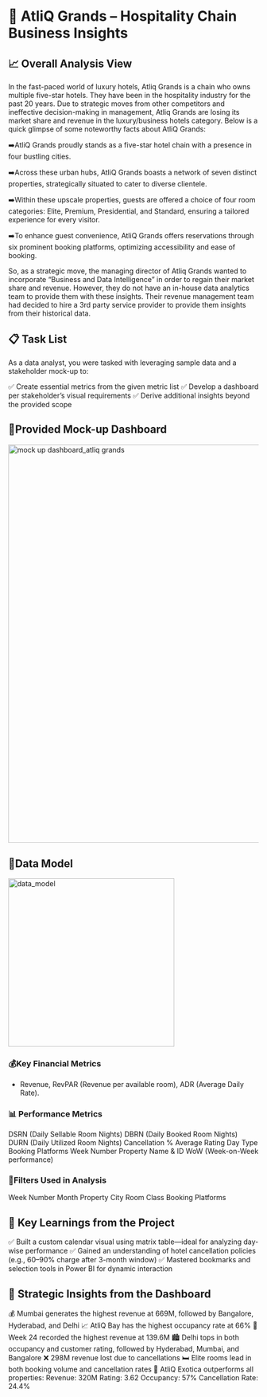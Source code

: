 # 🏨 AtliQ Grands – Hospitality Chain Business Insights

## 📈 Overall Analysis View

In the fast-paced world of luxury hotels, Atliq Grands is a chain who owns multiple five-star hotels. They have been in the hospitality industry for the past 20 years. Due to strategic moves from other competitors and ineffective decision-making in management, Atliq Grands are losing its market share and revenue in the luxury/business hotels category. Below is a quick glimpse of some noteworthy facts about AtliQ Grands:

➡️AtliQ Grands proudly stands as a five-star hotel chain with a presence in four bustling cities.

➡️Across these urban hubs, AtliQ Grands boasts a network of seven distinct properties, strategically situated to cater to diverse clientele.

➡️Within these upscale properties, guests are offered a choice of four room categories: Elite, Premium, Presidential, and Standard, ensuring a tailored experience for every visitor.

➡️To enhance guest convenience, AtliQ Grands offers reservations through six prominent booking platforms, optimizing accessibility and ease of booking.

So, as a strategic move, the managing director of Atliq Grands wanted to incorporate “Business and Data Intelligence” in order to regain their market share and revenue. However, they do not have an in-house data analytics team to provide them with these insights. Their revenue management team had decided to hire a 3rd party service provider to provide them insights from their historical data.

## 📋 Task List
As a data analyst, you were tasked with leveraging sample data and a stakeholder mock-up to:

✅ Create essential metrics from the given metric list
✅ Develop a dashboard per stakeholder’s visual requirements
✅ Derive additional insights beyond the provided scope

## 🧩Provided Mock-up Dashboard

<img width="1277" height="800" alt="mock up dashboard_atliq grands" src="https://github.com/user-attachments/assets/1d55f34b-9ae2-4a3f-bd87-178834795d2c" />


## 🧬Data Model

<img width="334" height="338" alt="data_model" src="https://github.com/user-attachments/assets/0486ebbb-a8a6-4274-94a5-322f836ce10d" />

### 💰Key Financial Metrics
- Revenue, RevPAR (Revenue per available room), ADR (Average Daily Rate).

### 📊 Performance Metrics
DSRN (Daily Sellable Room Nights)
DBRN (Daily Booked Room Nights)
DURN (Daily Utilized Room Nights)
Cancellation %
Average Rating
Day Type
Booking Platforms
Week Number
Property Name & ID
WoW (Week-on-Week performance)

### 🧪Filters Used in Analysis
Week Number
Month
Property
City
Room Class
Booking Platforms

## 🧠 Key Learnings from the Project
✅ Built a custom calendar visual using matrix table—ideal for analyzing day-wise performance
✅ Gained an understanding of hotel cancellation policies (e.g., 60–90% charge after 3-month window)
✅ Mastered bookmarks and selection tools in Power BI for dynamic interaction

## 📌 Strategic Insights from the Dashboard
💰 Mumbai generates the highest revenue at 669M, followed by Bangalore, Hyderabad, and Delhi
📈 AtliQ Bay has the highest occupancy rate at 66%
📅 Week 24 recorded the highest revenue at 139.6M
🏙️ Delhi tops in both occupancy and customer rating, followed by Hyderabad, Mumbai, and Bangalore
❌ 298M revenue lost due to cancellations
🛏️ Elite rooms lead in both booking volume and cancellation rates
🏨 AtliQ Exotica outperforms all properties:
Revenue: 320M
Rating: 3.62
Occupancy: 57%
Cancellation Rate: 24.4%
